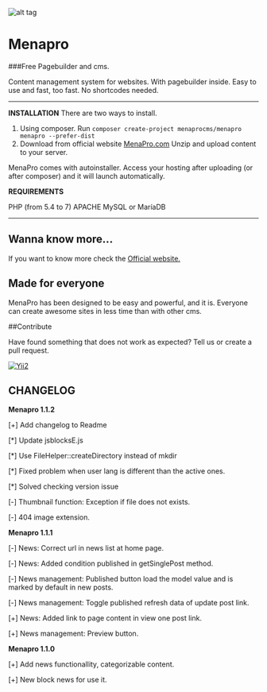 ![alt tag](https://github.com/Menaprocms/menapro/blob/master/img/logo.png)

Menapro
=======

###Free Pagebuilder and cms.

Content management system for websites. With pagebuilder inside. Easy to use and fast, too fast. No shortcodes needed.

----------	

**INSTALLATION**
There are two ways to install. 

1. Using composer.
    Run `composer create-project menaprocms/menapro menapro --prefer-dist`
2. Download from official website [MenaPro.com](http://menapro.com)
	Unzip and upload content to your server. 


MenaPro comes with autoinstaller. Access your hosting after uploading (or after composer)  and it will launch automatically.

**REQUIREMENTS**

PHP (from 5.4 to 7)
APACHE
MySQL or MaríaDB


----------

Wanna know more...
------------------

If you want to know more check the [Official website.](http://menapro.com)


Made for everyone
-----------------

MenaPro has been designed to be easy and powerful, and it is. Everyone can create awesome sites in less time than with other cms.

##Contribute

Have found something that does not work as expected? Tell us or create a pull request.



[![Yii2](https://img.shields.io/badge/Powered_by-Yii_Framework-green.svg?style=flat)](http://www.yiiframework.com/)

CHANGELOG
---------
**Menapro 1.1.2**


[+] Add changelog to Readme

[\*] Update jsblocksE.js

[\*] Use FileHelper::createDirectory instead of mkdir

[\*] Fixed problem when user lang is different than the active ones.

[\*] Solved checking version issue

[-] Thumbnail function: Exception if file does not exists.

[-] 404 image extension.



**Menapro 1.1.1**

[-] News: Correct url in news list at home page.

[-] News: Added condition published in getSinglePost method.

[-] News management: Published button load the model value and is marked by default in new posts.

[-] News management: Toggle published refresh data of update post link.

[+] News: Added link to page content in view one post link.

[+] News management: Preview button.

**Menapro 1.1.0**

[+] Add news functionallity, categorizable content.

[+] New block news for use it.




